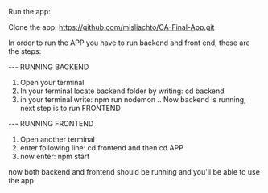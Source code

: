 Run the app:

Clone the app:
https://github.com/misliachto/CA-Final-App.git

In order to run the APP you have to run backend and front end, these are the steps:

--- RUNNING BACKEND
1. Open your terminal
2. In your terminal locate backend folder by writing: cd backend 
3. in your terminal write: npm run nodemon
.. Now backend is running, next step is to run FRONTEND

--- RUNNING FRONTEND
1. Open another terminal
2. enter following line: cd frontend and then cd APP
3. now enter: npm start

now both backend and frontend should be running and you'll be able to use the app
